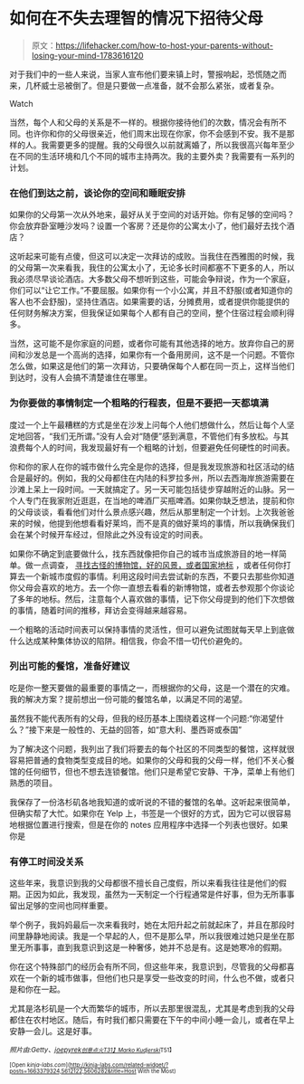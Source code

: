 # 如何在不失去理智的情况下招待父母

> 原文：<https://lifehacker.com/how-to-host-your-parents-without-losing-your-mind-1783616120>

对于我们中的一些人来说，当家人宣布他们要来镇上时，警报响起，恐慌随之而来，几杯威士忌被倒了。但是只要做一点准备，就不会那么紧张，或者复杂。

Watch

当然，每个人和父母的关系是不一样的。根据你接待他们的次数，情况会有所不同。也许你和你的父母很亲近，他们周末出现在你家，你不会感到不安。我不是那样的人。我需要更多的提醒。我的父母很久以前就离婚了，所以我很高兴每年至少在不同的生活环境和几个不同的城市主持两次。我的主要外卖？我需要有一系列的计划。

### 在他们到达之前，谈论你的空间和睡眠安排

如果你的父母第一次从外地来，最好从关于空间的对话开始。你有足够的空间吗？你会放弃卧室睡沙发吗？设置一个客房？还是你的公寓太小了，他们最好去找个酒店？

这听起来可能有点傻，但这可以决定一次拜访的成败。当我住在西雅图的时候，我的父母第一次来看我，我住的公寓太小了，无论多长时间都塞不下更多的人，所以我必须尽早谈论酒店。大多数父母不想听到这些，可能会争辩说，作为一个家庭，你们可以“让它工作。”不要屈服。如果你有一个小公寓，并且不舒服(或者知道你的客人也不会舒服)，坚持住酒店。如果需要的话，分摊费用，或者提供你能提供的任何财务解决方案，但我保证如果每个人都有自己的空间，整个住宿过程会顺利得多。

当然，这可能不是你家庭的问题，或者你可能有其他选择的地方。放弃你自己的房间和沙发总是一个高尚的选择，如果你有一个备用房间，这不是一个问题。不管你怎么做，如果这是他们的第一次拜访，只要确保每个人都在同一页上，这样当他们到达时，没有人会搞不清楚谁住在哪里。

### 为你要做的事情制定一个粗略的行程表，但是不要把一天都填满

度过一个上午最糟糕的方式是坐在沙发上问每个人他们想做什么，然后让每个人坚定地回答，“我们无所谓。”没有人会对“随便”感到满意，不管他们有多放松。与其浪费每个人的时间，我发现最好有一个粗略的计划，但要避免任何硬性的时间表。

你和你的家人在你的城市做什么完全是你的选择，但是我发现旅游和社区活动的结合是最好的。例如，我的父母都住在内陆的科罗拉多州，所以去西海岸旅游需要在沙滩上呆上一段时间。一天就搞定了。另一天可能包括徒步穿越附近的山脉。另一个人专门在我家附近逛逛，在当地的啤酒厂买瓶啤酒。如果你缺乏想法，提前和你的父母谈谈，看看他们对什么景点感兴趣，然后从那里制定一个计划。上次我爸爸来的时候，他提到他想看看好莱坞，而不是真的做好莱坞的事情，所以我确保我们会在某个时候开车经过，但除此之外没有设定的时间表。

如果你不确定到底要做什么，找东西就像把你自己的城市当成旅游目的地一样简单。做一点调查， [寻找古怪的博物馆，好的风景，或者国家地标](https://lifehacker.com/how-to-ditch-tourist-spots-and-build-your-own-kickass-v-1566817968) ，或者任何你打算去一个新城市度假的事情。利用这段时间去尝试新的东西，不要只去那些你知道你父母会喜欢的地方。去一个你一直想去看看的新博物馆，或者去参观那个你谈论了多年的地标。然后，注意每个人喜欢做的事情，记下你父母提到的他们下次想做的事情，随着时间的推移，拜访会变得越来越容易。

一个粗略的活动时间表可以保持事情的灵活性，但可以避免试图就每天早上到底做什么达成某种集体协议的陷阱。相信我，你会不惜一切代价避免的。

### 列出可能的餐馆，准备好建议

吃是你一整天要做的最重要的事情之一，而根据你的父母，这是一个潜在的灾难。我的解决方案？提前想出一份可能的餐馆名单，以满足不同的渴望。

虽然我不能代表所有的父母，但我的经历基本上围绕着这样一个问题:“你渴望什么？”接下来是一般性的、无益的回答，如“意大利、墨西哥或泰国”

为了解决这个问题，我列出了我们将要去的每个社区的不同类型的餐馆，这样就很容易把普通的食物类型变成目的地。如果你的父母和我的父母一样，他们不关心餐馆的任何细节，但也不想去连锁餐馆。他们只是希望它安静、干净，菜单上有他们熟悉的项目。

我保存了一份洛杉矶各地我知道的或听说的不错的餐馆的名单。这听起来很简单，但确实帮了大忙。如果你在 Yelp 上，书签是一个很好的方式，因为它可以很容易地根据位置进行搜索，但是在你的 notes 应用程序中选择一个列表也很好。如果你是

### 有停工时间没关系

这些年来，我意识到我的父母都很不擅长自己度假，所以来看我往往是他们的假期。正因为如此，我发现，虽然为一天制定一个行程通常是件好事，但为无所事事留出足够的空间也同样重要。

举个例子，我妈妈最后一次来看我时，她在太阳升起之前就起床了，并且在那段时间里静静地阅读。我是一个早起的人，但不是那么早，所以我很难过她只是坐在那里无所事事，直到我意识到这是一种奢侈，她并不总是有。这是她寒冷的假期。

你在这个特殊部门的经历会有所不同，但这些年来，我意识到，尽管我的父母都喜欢在一个新的城市做事，但他们也只是享受一些改变的时间，什么也不做，或者只是和你在一起。

尤其是洛杉矶是一个大而繁华的城市，所以去那里很混乱，尤其是考虑到我的父母都住在农村地区。随后，有时我们都只需要在下午的中间小睡一会儿，或者在早上安静一会儿。这是好事。

*<small>照片由:Getty、</small>*[*<small>joepyrek</small>*](https://www.flickr.com/photos/joepyrek/7172594187/)*<small></small>*<small>[*<small>创意点火</small>*](https://www.flickr.com/photos/centermez/7009443657/)*<small></small>*<small>[*T31】Marko Kudjerski*](https://www.flickr.com/photos/marko8904/5373142112/)T51】</small></small>

<small><small>[Open *kinja-labs.com*](http://kinja-labs.com/related-widget/?posts=1663379324,5612122,5606282&title=Host With the Most)</small></small><small><small></small></small>